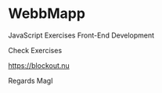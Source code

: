 # WebbMapp
JavaScript Exercises Front-End Development

Check Exercises   <br>

https://blockout.nu

Regards MagI
